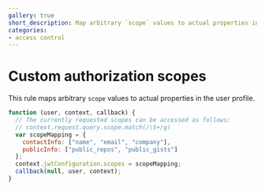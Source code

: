 ```yaml
---
gallery: true
short_description: Map arbitrary `scope` values to actual properties in the user profile
categories:
- access control
---
```


# Custom authorization scopes

This rule maps arbitrary `scope` values to actual properties in the user profile.

```js
function (user, context, callback) {
  // The currently requested scopes can be accessed as follows:
  // context.request.query.scope.match(/\S+/g)
  var scopeMapping = {
    contactInfo: ["name", "email", "company"],
    publicInfo: ["public_repos", "public_gists"]
  };
  context.jwtConfiguration.scopes = scopeMapping;
  callback(null, user, context);
}
```
